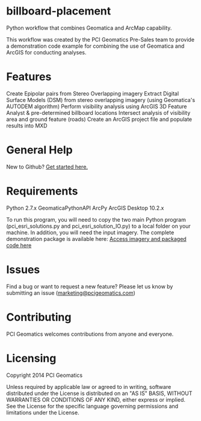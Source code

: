 billboard-placement
===================

Python workflow that combines Geomatica and ArcMap capability.

This workflow was created by the PCI Geomatics Pre-Sales team to provide a demonstration code example for combining the use of Geomatica and ArcGIS for conducting analyses.


<h1>Features</h1>
Create Epipolar pairs from Stereo Overlapping imagery
Extract Digital Surface Models (DSM) from stereo overlapping imagery (using Geomatica's AUTODEM algorithm)
Perform visibility analysis using ArcGIS 3D Feature Analyst & pre-determined billboard locations
Intersect analysis of visibility area and ground feature (roads)
Create an ArcGIS project file and populate results into MXD

<h1>General Help</h1>

New to Github? <a href="http://htmlpreview.github.com/?https://github.com/Esri/esri.github.com/blob/master/help/esri-getting-to-know-github.html" target="_blank">Get started here.</a>

<h1>Requirements</h1>

Python 2.7.x
GeomaticaPythonAPI
ArcPy
ArcGIS Desktop 10.2.x

To run this program, you will need to copy the two main Python program (pci_esri_solutions.py and pci_esri_solution_IO.py) to a local folder on your machine. In addition, you will need the input imagery. The complete demonstration package is available here: <a href="http://dl.pcigeomatics.com/Marketing/geomatica_demonstrations/Python_esri-pci.zip" target="_blank">Access imagery and packaged code here</a>


<h1>Issues</h1>

Find a bug or want to request a new feature? Please let us know by submitting an issue (marketing@pcigeomatics.com)

<h1>Contributing</h1>

PCI Geomatics welcomes contributions from anyone and everyone.

<h1>Licensing</h1>

Copyright 2014 PCI Geomatics

Unless required by applicable law or agreed to in writing, software distributed under the License is distributed on an "AS IS" BASIS, WITHOUT WARRANTIES OR CONDITIONS OF ANY KIND, either express or implied. See the License for the specific language governing permissions and limitations under the License.

